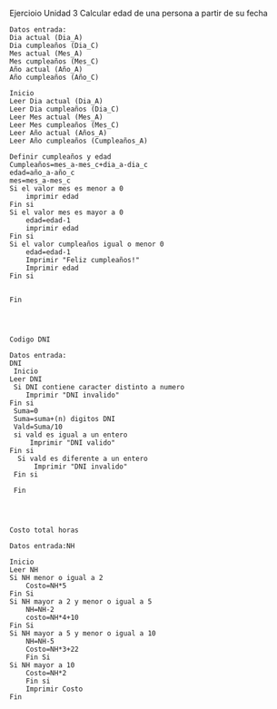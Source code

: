 Ejercioio Unidad 3
Calcular edad de una persona a partir de su fecha

    Datos entrada: 
    Dia actual (Dia_A)
    Dia cumpleaños (Dia_C)
    Mes actual (Mes_A)
    Mes cumpleaños (Mes_C)
    Año actual (Año_A)
    Año cumpleaños (Año_C)

    Inicio
    Leer Dia actual (Dia_A)
    Leer Dia cumpleaños (Dia_C)
    Leer Mes actual (Mes_A)
    Leer Mes cumpleaños (Mes_C)
    Leer Año actual (Años_A)
    Leer Año cumpleaños (Cumpleaños_A)

    Definir cumpleaños y edad
    Cumpleaños=mes_a-mes_c+dia_a-dia_c
    edad=año_a-año_c
    mes=mes_a-mes_c
    Si el valor mes es menor a 0
        imprimir edad
    Fin si
    Si el valor mes es mayor a 0
        edad=edad-1
        imprimir edad
    Fin si
    Si el valor cumpleaños igual o menor 0
        edad=edad-1
        Imprimir "Feliz cumpleaños!" 
        Imprimir edad
    Fin si
    

    Fin




    Codigo DNI

    Datos entrada:
    DNI
     Inicio
    Leer DNI
     Si DNI contiene caracter distinto a numero
        Imprimir "DNI invalido"
    Fin si
     Suma=0
     Suma=suma+(n) digitos DNI
     Vald=Suma/10
     si vald es igual a un entero
         Imprimir "DNI valido"
    Fin si
      Si vald es diferente a un entero
          Imprimir "DNI invalido"
     Fin si
            
     Fin




    Costo total horas

    Datos entrada:NH

    Inicio
    Leer NH
    Si NH menor o igual a 2
        Costo=NH*5
    Fin Si
    Si NH mayor a 2 y menor o igual a 5
        NH=NH-2
        costo=NH*4+10
    Fin Si
    Si NH mayor a 5 y menor o igual a 10
        NH=NH-5
        Costo=NH*3+22
        Fin Si
    Si NH mayor a 10
        Costo=NH*2
        Fin si
        Imprimir Costo
    Fin

